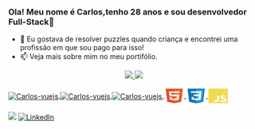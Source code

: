### Ola! Meu nome é Carlos,tenho 28 anos e sou desenvolvedor Full-Stack👋
- 🔭 Eu gostava de resolver puzzles quando criança e encontrei uma profissão em que sou pago para isso!
- 📫 Veja mais sobre mim no meu portifólio.

<div align="center">
  <a href="https://github.com/CarlosLimaSouza">
  <img height="150em" src="https://github-readme-stats.vercel.app/api?username=CarlosLimaSouza&show_icons=true&theme=vue-dark&include_all_commits=true&count_private=true"/>
  <img height="150em" src="https://github-readme-stats.vercel.app/api/top-langs/?username=CarlosLimaSouza&layout=compact&langs_count=7&theme=vue-dark"/>
</div>

<div style="display: inline_block"><br>
  <img align="center" alt="Carlos-vuejs" height="30" width="40" src="https://cdn.jsdelivr.net/gh/devicons/devicon/icons/vuejs/vuejs-original.svg">
  <img align="center" alt="Carlos-vuejs" height="30" width="40" src="https://cdn.jsdelivr.net/gh/devicons/devicon/icons/laravel/laravel-original.svg">
<img align="center" alt="Carlos-vuejs" height="30" width="40" src="https://cdn.jsdelivr.net/gh/devicons/devicon/icons/php/php-original.svg">
  <img align="center" alt="Carlos-HTML" height="30" width="40" src="https://raw.githubusercontent.com/devicons/devicon/master/icons/html5/html5-original.svg">
  <img align="center" alt="Carlos-CSS" height="30" width="40" src="https://raw.githubusercontent.com/devicons/devicon/master/icons/css3/css3-original.svg">
  <img align="center" alt="Carlos-Js" height="30" width="40" src="https://raw.githubusercontent.com/devicons/devicon/master/icons/javascript/javascript-plain.svg">
</div><br>

<div> 
  <a href = "mailto:valhallalima@gmail.com"><img src="https://img.shields.io/badge/-Gmail-%23333?style=for-the-badge&logo=gmail&logoColor=white" target="_blank"></a>
  <a href = "https://www.linkedin.com/in/dev-carlos-lima"><img src="https://img.shields.io/badge/LinkedIn-Connect-blue?style=flat&logo=linkedin" alt="LinkedIn"></a>
</div>
